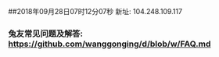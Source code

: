 ##2018年09月28日07时12分07秒 新址: 104.248.109.117
### 兔友常见问题及解答: https://github.com/wanggonging/d/blob/w/FAQ.md

